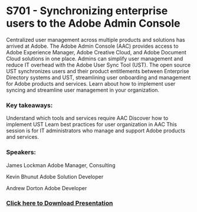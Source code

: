 # S701 - Synchronizing enterprise users to the Adobe Admin Console

Centralized user management across multiple products and solutions has arrived at Adobe. The Adobe Admin Console (AAC) provides access to Adobe Experience Manager, Adobe Creative Cloud, and Adobe Document Cloud solutions in one place. Admins can simplify user management and reduce IT overhead with the Adobe User Sync Tool (UST). The open source UST synchronizes users and their product entitlements between Enterprise Directory systems and UST, streamlining user onboarding and management for Adobe products and services. Learn about how to implement user syncing and streamline user management in your organization.

### Key takeaways:
Understand which tools and services require AAC
Discover how to implement UST
Learn best practices for user organization in AAC
This session is for IT administrators who manage and support Adobe products and services.

### Speakers:
James Lockman Adobe Manager, Consulting

Kevin Bhunut Adobe Solution Developer

Andrew Dorton Adobe Developer


### [Click here to Download Presentation](SUMMIT2018-s701.pdf)
